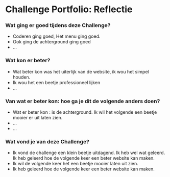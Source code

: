 # Challenge Portfolio: Reflectie

### Wat ging er goed tijdens deze Challenge?
-  Coderen ging goed, Het menu ging goed.
- Ook ging de achterground ging goed
- ...

### Wat kon er beter?
- Wat beter kon was het uiterlijk van de website, ik wou het simpel houden. 
- Ik wou het een beetje professioneel lijken
- ...

### Van wat er beter kon: hoe ga je dit de volgende anders doen?
- Wat er beter kon : is de achterground. Ik wil het volgende een beetje mooier er uit laten zien.
- ...
- ...

### Wat vond je van deze Challenge? 
- Ik vond de challenge een klein beetje uitdagend. Ik heb wel wat geleerd. Ik heb geleerd hoe de volgende keer een beter website kan maken.
- Ik wil de volgende keer het een beetje mooier laten uit zien.
- Ik heb geleerd hoe de volgende keer een beter website kan maken.
